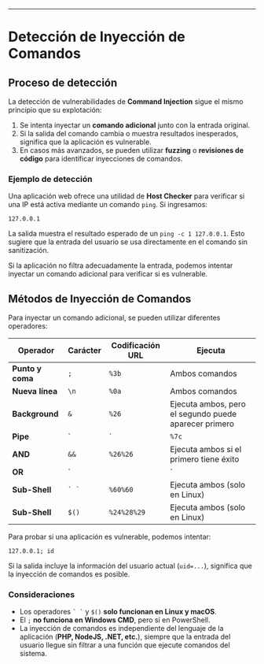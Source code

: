 
---
# **Detección de Inyección de Comandos**

## **Proceso de detección**

La detección de vulnerabilidades de **Command Injection** sigue el mismo principio que su explotación:

1. Se intenta inyectar un **comando adicional** junto con la entrada original.
2. Si la salida del comando cambia o muestra resultados inesperados, significa que la aplicación es vulnerable.
3. En casos más avanzados, se pueden utilizar **fuzzing** o **revisiones de código** para identificar inyecciones de comandos.

### **Ejemplo de detección**

Una aplicación web ofrece una utilidad de **Host Checker** para verificar si una IP está activa mediante un comando `ping`. Si ingresamos:

```
127.0.0.1
```

La salida muestra el resultado esperado de un `ping -c 1 127.0.0.1`. Esto sugiere que la entrada del usuario se usa directamente en el comando sin sanitización.

Si la aplicación no filtra adecuadamente la entrada, podemos intentar inyectar un comando adicional para verificar si es vulnerable.

## **Métodos de Inyección de Comandos**

Para inyectar un comando adicional, se pueden utilizar diferentes operadores:

|**Operador**|**Carácter**|**Codificación URL**|**Ejecuta**|
|---|---|---|---|
|**Punto y coma**|`;`|`%3b`|Ambos comandos|
|**Nueva línea**|`\n`|`%0a`|Ambos comandos|
|**Background**|`&`|`%26`|Ejecuta ambos, pero el segundo puede aparecer primero|
|**Pipe**|`|`|`%7c`|
|**AND**|`&&`|`%26%26`|Ejecuta ambos si el primero tiene éxito|
|**OR**|`||`|
|**Sub-Shell**|`` ` ` ``|`%60%60`|Ejecuta ambos (solo en Linux)|
|**Sub-Shell**|`$()`|`%24%28%29`|Ejecuta ambos (solo en Linux)|

Para probar si una aplicación es vulnerable, podemos intentar:

```
127.0.0.1; id
```

Si la salida incluye la información del usuario actual (`uid=...`), significa que la inyección de comandos es posible.

### **Consideraciones**

- Los operadores `` ` ` `` y `$()` **solo funcionan en Linux y macOS**.
- El `;` **no funciona en Windows CMD**, pero sí en PowerShell.
- La inyección de comandos es independiente del lenguaje de la aplicación (**PHP, NodeJS, .NET, etc.**), siempre que la entrada del usuario llegue sin filtrar a una función que ejecute comandos del sistema.

